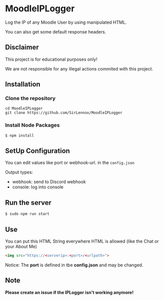 
# MoodleIPLogger
Log the IP of any Moodle User by using manipulated HTML.

You can also get some default response headers.

## Disclaimer

This project is for educational purposes only!

We are not responsible for any illegal actions commited with this project.

## Installation

### Clone the repository

```
cd MoodleIPLogger
git clone https://github.com/SirLennox/MoodleIPLogger
```
### Install Node Packages

```bash
$ npm install
```

## SetUp Configuration

You can edit values like port or webhook-url.
in the `config.json`

Output types:
- webhook: send to Discord webhook
- console: log into console

## Run the server

```bash
$ sudo npm run start
```

## Use

You can put this HTML String everywhere HTML is allowed (like the Chat or your About Me)

```html
<img src="https://<serverip>:<port>/<urlpath>">
```

Notice: The **port** is defined in tbe **config.json** and may be changed.


## Note

**Please create an issue if the IPLogger isn't working anymore!**

